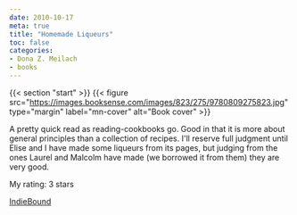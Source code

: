 ```yaml
---
date: 2010-10-17
meta: true
title: "Homemade Liqueurs"
toc: false
categories:
- Dona Z. Meilach
- books
---
```


{{< section "start" >}}
{{< figure src="https://images.booksense.com/images/823/275/9780809275823.jpg" type="margin" label="mn-cover" alt="Book cover" >}}

A pretty quick read as reading-cookbooks go. Good in that it is more about general principles than a collection of recipes. I'll reserve full judgment until Elise and I have made some liqueurs from its pages, but judging from the ones Laurel and Malcolm have made (we borrowed it from them) they are very good.

My rating: 3 stars  

[IndieBound](https://www.indiebound.org/book/9780809275823)
